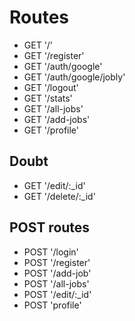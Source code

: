 
# Routes

- GET '/'
- GET '/register'
- GET '/auth/google'
- GET '/auth/google/jobly'
- GET '/logout'
- GET '/stats'
- GET '/all-jobs'
- GET '/add-jobs'
- GET '/profile'

## Doubt

- GET '/edit/:_id'
- GET '/delete/:_id'

## POST routes

- POST '/login'
- POST '/register'
- POST '/add-job'
- POST '/all-jobs'
- POST '/edit/:_id'
- POST 'profile'
